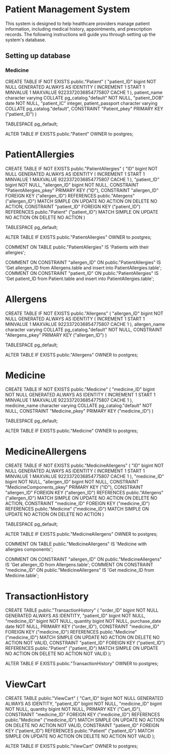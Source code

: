 <h1> Patient Management System </h1>
This system is designed to help healthcare providers manage patient information, including medical history, appointments, and prescription records. The following instructions will guide you through setting up the system's database.

<h2> Setting up database </h2>

<h3> Medicine </h3>
CREATE TABLE IF NOT EXISTS public."Patient"
(
    "patient_ID" bigint NOT NULL GENERATED ALWAYS AS IDENTITY ( INCREMENT 1 START 1 MINVALUE 1 MAXVALUE 9223372036854775807 CACHE 1 ),
    patient_name character varying COLLATE pg_catalog."default" NOT NULL,
    "patient_DOB" date NOT NULL,
    "patient_IC" integer,
    patient_passport character varying COLLATE pg_catalog."default",
    CONSTRAINT "Patient_pkey" PRIMARY KEY ("patient_ID")
)

TABLESPACE pg_default;

ALTER TABLE IF EXISTS public."Patient"
    OWNER to postgres;

# PatientAllergies
CREATE TABLE IF NOT EXISTS public."PatientAllergies"
(
    "ID" bigint NOT NULL GENERATED ALWAYS AS IDENTITY ( INCREMENT 1 START 1 MINVALUE 1 MAXVALUE 9223372036854775807 CACHE 1 ),
    "patient_ID" bigint NOT NULL,
    "allergen_ID" bigint NOT NULL,
    CONSTRAINT "PatientAllergies_pkey" PRIMARY KEY ("ID"),
    CONSTRAINT "allergen_ID" FOREIGN KEY ("allergen_ID")
        REFERENCES public."Allergens" ("allergen_ID") MATCH SIMPLE
        ON UPDATE NO ACTION
        ON DELETE NO ACTION,
    CONSTRAINT "patient_ID" FOREIGN KEY ("patient_ID")
        REFERENCES public."Patient" ("patient_ID") MATCH SIMPLE
        ON UPDATE NO ACTION
        ON DELETE NO ACTION
)

TABLESPACE pg_default;

ALTER TABLE IF EXISTS public."PatientAllergies"
    OWNER to postgres;

COMMENT ON TABLE public."PatientAllergies"
    IS 'Patients with their allergies';

COMMENT ON CONSTRAINT "allergen_ID" ON public."PatientAllergies"
    IS 'Get allergen_ID from Allergens.table and insert into PatientAllergies.table';
COMMENT ON CONSTRAINT "patient_ID" ON public."PatientAllergies"
    IS 'Get patient_ID from Patient.table and insert into PatientAllergies.table';

# Allergens
CREATE TABLE IF NOT EXISTS public."Allergens"
(
    "allergen_ID" bigint NOT NULL GENERATED ALWAYS AS IDENTITY ( INCREMENT 1 START 1 MINVALUE 1 MAXVALUE 9223372036854775807 CACHE 1 ),
    allergen_name character varying COLLATE pg_catalog."default" NOT NULL,
    CONSTRAINT "Allergens_pkey" PRIMARY KEY ("allergen_ID")
)

TABLESPACE pg_default;

ALTER TABLE IF EXISTS public."Allergens"
    OWNER to postgres;
    
# Medicine
CREATE TABLE IF NOT EXISTS public."Medicine"
(
    "medicine_ID" bigint NOT NULL GENERATED ALWAYS AS IDENTITY ( INCREMENT 1 START 1 MINVALUE 1 MAXVALUE 9223372036854775807 CACHE 1 ),
    medicine_name character varying COLLATE pg_catalog."default" NOT NULL,
    CONSTRAINT "Medicine_pkey" PRIMARY KEY ("medicine_ID")
)

TABLESPACE pg_default;

ALTER TABLE IF EXISTS public."Medicine"
    OWNER to postgres;

# MedicineAllergens
CREATE TABLE IF NOT EXISTS public."MedicineAllergens"
(
    "ID" bigint NOT NULL GENERATED ALWAYS AS IDENTITY ( INCREMENT 1 START 1 MINVALUE 1 MAXVALUE 9223372036854775807 CACHE 1 ),
    "medicine_ID" bigint NOT NULL,
    "allergen_ID" bigint NOT NULL,
    CONSTRAINT "MedicineComponents_pkey" PRIMARY KEY ("ID"),
    CONSTRAINT "allergen_ID" FOREIGN KEY ("allergen_ID")
        REFERENCES public."Allergens" ("allergen_ID") MATCH SIMPLE
        ON UPDATE NO ACTION
        ON DELETE NO ACTION,
    CONSTRAINT "medicine_ID" FOREIGN KEY ("medicine_ID")
        REFERENCES public."Medicine" ("medicine_ID") MATCH SIMPLE
        ON UPDATE NO ACTION
        ON DELETE NO ACTION
)

TABLESPACE pg_default;

ALTER TABLE IF EXISTS public."MedicineAllergens"
    OWNER to postgres;

COMMENT ON TABLE public."MedicineAllergens"
    IS 'Medicine with allergies components';

COMMENT ON CONSTRAINT "allergen_ID" ON public."MedicineAllergens"
    IS 'Get allergen_ID from Allergens.table';
COMMENT ON CONSTRAINT "medicine_ID" ON public."MedicineAllergens"
    IS 'Get medicine_ID from Medicine.table';

# TransactionHistory
CREATE TABLE public."TransactionHistory"
(
    "order_ID" bigint NOT NULL GENERATED ALWAYS AS IDENTITY,
    "patient_ID" bigint NOT NULL,
    "medicine_ID" bigint NOT NULL,
    quantity bigint NOT NULL,
    purchase_date date NOT NULL,
    PRIMARY KEY ("order_ID"),
    CONSTRAINT "medicine_ID" FOREIGN KEY ("medicine_ID")
        REFERENCES public."Medicine" ("medicine_ID") MATCH SIMPLE
        ON UPDATE NO ACTION
        ON DELETE NO ACTION
        NOT VALID,
    CONSTRAINT "patient_ID" FOREIGN KEY ("patient_ID")
        REFERENCES public."Patient" ("patient_ID") MATCH SIMPLE
        ON UPDATE NO ACTION
        ON DELETE NO ACTION
        NOT VALID
);

ALTER TABLE IF EXISTS public."TransactionHistory"
    OWNER to postgres;

# ViewCart
CREATE TABLE public."ViewCart"
(
    "Cart_ID" bigint NOT NULL GENERATED ALWAYS AS IDENTITY,
    "patient_ID" bigint NOT NULL,
    "medicine_ID" bigint NOT NULL,
    quantity bigint NOT NULL,
    PRIMARY KEY ("Cart_ID"),
    CONSTRAINT "medicine_ID" FOREIGN KEY ("medicine_ID")
        REFERENCES public."Medicine" ("medicine_ID") MATCH SIMPLE
        ON UPDATE NO ACTION
        ON DELETE NO ACTION
        NOT VALID,
    CONSTRAINT "patient_ID" FOREIGN KEY ("patient_ID")
        REFERENCES public."Patient" ("patient_ID") MATCH SIMPLE
        ON UPDATE NO ACTION
        ON DELETE NO ACTION
        NOT VALID
);

ALTER TABLE IF EXISTS public."ViewCart"
    OWNER to postgres;
